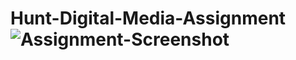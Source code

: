 # Hunt-Digital-Media-Assignment![Assignment-Screenshot](https://github.com/mrpp2001/Hunt-Digital-Media-Assignment/assets/77163888/a4511c0e-3083-4956-b191-23dcd70bb009)
